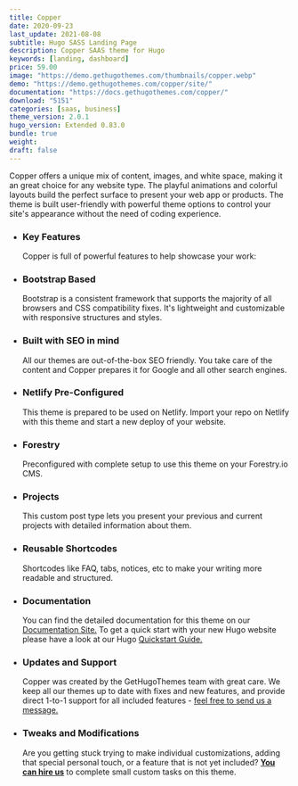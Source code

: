 ```yaml
---
title: Copper
date: 2020-09-23
last_update: 2021-08-08
subtitle: Hugo SASS Landing Page
description: Copper SAAS theme for Hugo
keywords: [landing, dashboard]
price: 59.00
image: "https://demo.gethugothemes.com/thumbnails/copper.webp"
demo: "https://demo.gethugothemes.com/copper/site/"
documentation: "https://docs.gethugothemes.com/copper/"
download: "5151"
categories: [saas, business]
theme_version: 2.0.1
hugo_version: Extended 0.83.0
bundle: true
weight:
draft: false
---
```


Copper offers a unique mix of content, images, and white space, making it an great choice for any website type. The playful animations and colorful layouts build the perfect surface to present your web app or products. The theme is built user-friendly with powerful theme options to control your site's appearance without the need of coding experience.

- ### Key Features

  Copper is full of powerful features to help showcase your work:

- ### Bootstrap Based

  Bootstrap is a consistent framework that supports the majority of all browsers and CSS compatibility fixes. It's lightweight and customizable with responsive structures and styles.

- ### Built with SEO in mind

  All our themes are out-of-the-box SEO friendly. You take care of the content and Copper prepares it for Google and all other search engines.

- ### Netlify Pre-Configured

  This theme is prepared to be used on Netlify. Import your repo on Netlify with this theme and start a new deploy of your website.

- ### Forestry

  Preconfigured with complete setup to use this theme on your Forestry.io CMS.

- ### Projects

  This custom post type lets you present your previous and current projects with detailed information about them.

- ### Reusable Shortcodes

  Shortcodes like FAQ, tabs, notices, etc to make your writing more readable and structured.

- ### Documentation

  You can find the detailed documentation for this theme on our [Documentation Site.](https://docs.gethugothemes.com/) To get a quick start with your new Hugo website please have a look at our Hugo [Quickstart Guide.](https://docs.gethugothemes.com/guide/)

- ### Updates and Support

  Copper was created by the GetHugoThemes team with great care. We keep all our themes up to date with fixes and new features, and provide direct 1-to-1 support for all included features - [feel free to send us a message.](/contact)

- ### Tweaks and Modifications

  Are you getting stuck trying to make individual customizations, adding that special personal touch, or a feature that is not yet included? **[You can hire us](/contact)** to complete small custom tasks on this theme.
